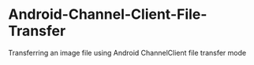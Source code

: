 # Android-Channel-Client-File-Transfer
Transferring an image file using Android ChannelClient file transfer mode

